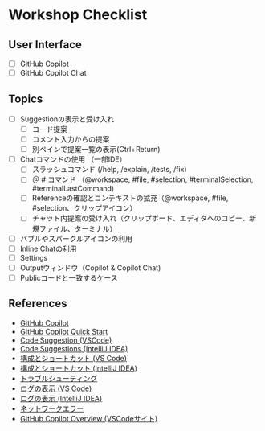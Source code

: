 # Workshop Checklist

## User Interface
- [ ] GitHub Copilot
- [ ] GitHub Copilot Chat

## Topics

- [ ] Suggestionの表示と受け入れ
  - [ ] コード提案
  - [ ] コメント入力からの提案
  - [ ] 別ペインで提案一覧の表示(Ctrl+Return)

- [ ] Chatコマンドの使用 （一部IDE）
  - [ ] スラッシュコマンド (/help, /explain, /tests, /fix)
  - [ ] ＠ # コマンド （@workspace, #file, #selection, #terminalSelection, #terminalLastCommand)
  - [ ] Referenceの確認とコンテキストの拡充（@workspace, #file, #selection、クリップアイコン）
  - [ ] チャット内提案の受け入れ（クリップボード、エディタへのコピー、新規ファイル、ターミナル）

- [ ] バブルやスパークルアイコンの利用
- [ ] Inline Chatの利用
- [ ] Settings
- [ ] Outputウィンドウ（Copilot & Copilot Chat)
- [ ] Publicコードと一致するケース 

## References
- [GitHub Copilot](https://github.com/features/copilot)
- [GitHub Copilot Quick Start](https://docs.github.com/ja/enterprise-cloud@latest/copilot/quickstart)
- [Code Suggestion (VSCode)](https://docs.github.com/ja/enterprise-cloud@latest/copilot/using-github-copilot/using-github-copilot-code-suggestions-in-your-editor)
- [Code Suggestions (IntelliJ IDEA)](https://docs.github.com/ja/enterprise-cloud@latest/copilot/using-github-copilot/using-github-copilot-code-suggestions-in-your-editor?tool=jetbrains)
- [構成とショートカット (VS Code)](https://docs.github.com/ja/enterprise-cloud@latest/copilot/configuring-github-copilot/configuring-github-copilot-in-your-environment?tool=vscode)
- [構成とショートカット (IntelliJ IDEA)](https://docs.github.com/ja/enterprise-cloud@latest/copilot/configuring-github-copilot/configuring-github-copilot-in-your-environment?tool=jetbrains)
- [トラブルシューティング](https://docs.github.com/ja/enterprise-cloud@latest/copilot/troubleshooting-github-copilot/troubleshooting-common-issues-with-github-copilot)
- [ログの表示 (VS Code)](https://docs.github.com/ja/enterprise-cloud@latest/copilot/troubleshooting-github-copilot/viewing-logs-for-github-copilot-in-your-environment)
- [ログの表示 (IntelliJ IDEA)](https://docs.github.com/ja/enterprise-cloud@latest/copilot/troubleshooting-github-copilot/viewing-logs-for-github-copilot-in-your-environment?tool=jetbrains)
- [ネットワークエラー](https://docs.github.com/ja/enterprise-cloud@latest/copilot/troubleshooting-github-copilot/troubleshooting-network-errors-for-github-copilot)
- [GitHub Copilot Overview (VSCodeサイト)](https://code.visualstudio.com/docs/copilot/overview)
